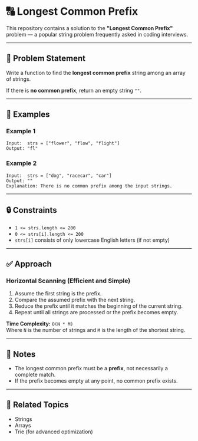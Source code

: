 # 🔠 Longest Common Prefix

This repository contains a solution to the **"Longest Common Prefix"** problem — a popular string problem frequently asked in coding interviews.

---

## 🧩 Problem Statement

Write a function to find the **longest common prefix** string among an array of strings.

If there is **no common prefix**, return an empty string `""`.

---

## 🧠 Examples

### Example 1

```
Input:  strs = ["flower", "flow", "flight"]  
Output: "fl"
```

### Example 2

```
Input:  strs = ["dog", "racecar", "car"]  
Output: ""
Explanation: There is no common prefix among the input strings.
```

---

## 🔒 Constraints

- `1 <= strs.length <= 200`
- `0 <= strs[i].length <= 200`
- `strs[i]` consists of only lowercase English letters (if not empty)

---

## ✅ Approach

### Horizontal Scanning (Efficient and Simple)

1. Assume the first string is the prefix.
2. Compare the assumed prefix with the next string.
3. Reduce the prefix until it matches the beginning of the current string.
4. Repeat until all strings are processed or the prefix becomes empty.

**Time Complexity:** `O(N * M)`  
Where `N` is the number of strings and `M` is the length of the shortest string.

---

## 📌 Notes

- The longest common prefix must be a **prefix**, not necessarily a complete match.
- If the prefix becomes empty at any point, no common prefix exists.

---

## 📂 Related Topics

- Strings  
- Arrays  
- Trie (for advanced optimization)

